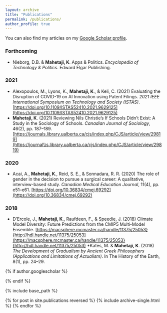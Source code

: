 ```yaml
---
layout: archive
title: "Publications"
permalink: /publications/
author_profile: true
---
```


You can also find my articles on my [Google Scholar profile](https://scholar.google.com/citations?user=9U-Tqk8AAAAJ&hl).

### Forthcoming 
* Nieborg, D.B. & **Mahetaji, K**. Apps & Politics. *Encyclopedia of Technology & Politics*. Edward Elgar Publishing. 

### 2021 
* Alexopoulos, M., Lyons, K., **Mahetaji, K**., & Keli, C. (2021) Evaluating the Disruption of COVID-19 on AI Innovation using Patent Filings. *2021 IEEE International Symposium on Technology and Society (ISTAS)*. [https://doi.org/10.1109/ISTAS52410.2021.9629125](https://doi.org/10.1109/ISTAS52410.2021.9629125)
* **Mahetaji, K**. (2021) Reviewing Nils Christie’s If Schools Didn’t Exist: A Study in the Sociology of Schools. *Canadian Journal of Sociology*, 46(2), pp. 187–189. [https://journals.library.ualberta.ca/cjs/index.php/CJS/article/view/29819](https://journal\\s.library.ualberta.ca/cjs/index.php/CJS/article/view/29819)

### 2020
* Acai, A., **Mahetaji, K**., Reid, S. E., & Sonnadara, R. R. (2020) The role of gender in the decision to pursue a surgical career: A qualitative, interview-based study. *Canadian Medical Education Journal*, 11(4), pp. e51–e61. [https://doi.org/10.36834/cmej.69292](https://doi.org/10.36834/cmej.69292)

### 2018 
* D’Ercole, J., **Mahetaji, K**., Raufdeen, F., & Speedie, J. (2018) Climate Model Diversity: Future Predictions from the CMIP5 Multi-Model Ensemble. [https://macsphere.mcmaster.ca/handle/11375/25053}{http://hdl.handle.net/11375/25053](https://macsphere.mcmaster.ca/handle/11375/25053}{http://hdl.handle.net/11375/25053)
*Kates, M. & **Mahetaji, K**. (2018) *The Development of Gradualism by Ancient Greek Philosophers (Applications and Limitations of Actualism)*. In The History of the Earth, 8(1), pp. 24–29.

{% if author.googlescholar %}
  
{% endif %}

{% include base_path %}

{% for post in site.publications reversed %}
  {% include archive-single.html %}
{% endfor %}
